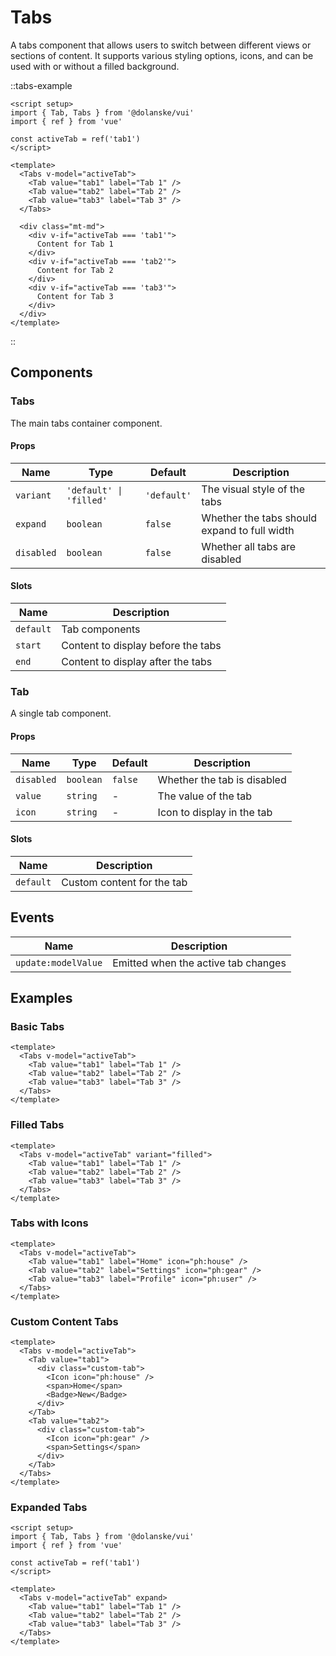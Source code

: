 # Tabs

A tabs component that allows users to switch between different views or sections of content. It supports various styling options, icons, and can be used with or without a filled background.

::tabs-example

```vue
<script setup>
import { Tab, Tabs } from '@dolanske/vui'
import { ref } from 'vue'

const activeTab = ref('tab1')
</script>

<template>
  <Tabs v-model="activeTab">
    <Tab value="tab1" label="Tab 1" />
    <Tab value="tab2" label="Tab 2" />
    <Tab value="tab3" label="Tab 3" />
  </Tabs>

  <div class="mt-md">
    <div v-if="activeTab === 'tab1'">
      Content for Tab 1
    </div>
    <div v-if="activeTab === 'tab2'">
      Content for Tab 2
    </div>
    <div v-if="activeTab === 'tab3'">
      Content for Tab 3
    </div>
  </div>
</template>
```

::

## Components

### Tabs

The main tabs container component.

#### Props

| Name       | Type                    | Default     | Description                                  |
| ---------- | ----------------------- | ----------- | -------------------------------------------- |
| `variant`  | `'default' \| 'filled'` | `'default'` | The visual style of the tabs                 |
| `expand`   | `boolean`               | `false`     | Whether the tabs should expand to full width |
| `disabled` | `boolean`               | `false`     | Whether all tabs are disabled                |

#### Slots

| Name      | Description                        |
| --------- | ---------------------------------- |
| `default` | Tab components                     |
| `start`   | Content to display before the tabs |
| `end`     | Content to display after the tabs  |

### Tab

A single tab component.

#### Props

| Name       | Type      | Default | Description                 |
| ---------- | --------- | ------- | --------------------------- |
| `disabled` | `boolean` | `false` | Whether the tab is disabled |
| `value`    | `string`  | -       | The value of the tab        |
| `icon`     | `string`  | -       | Icon to display in the tab  |

#### Slots

| Name      | Description                |
| --------- | -------------------------- |
| `default` | Custom content for the tab |

## Events

| Name                | Description                         |
| ------------------- | ----------------------------------- |
| `update:modelValue` | Emitted when the active tab changes |

## Examples

### Basic Tabs

```vue
<template>
  <Tabs v-model="activeTab">
    <Tab value="tab1" label="Tab 1" />
    <Tab value="tab2" label="Tab 2" />
    <Tab value="tab3" label="Tab 3" />
  </Tabs>
</template>
```

### Filled Tabs

```vue
<template>
  <Tabs v-model="activeTab" variant="filled">
    <Tab value="tab1" label="Tab 1" />
    <Tab value="tab2" label="Tab 2" />
    <Tab value="tab3" label="Tab 3" />
  </Tabs>
</template>
```

### Tabs with Icons

```vue
<template>
  <Tabs v-model="activeTab">
    <Tab value="tab1" label="Home" icon="ph:house" />
    <Tab value="tab2" label="Settings" icon="ph:gear" />
    <Tab value="tab3" label="Profile" icon="ph:user" />
  </Tabs>
</template>
```

### Custom Content Tabs

```vue
<template>
  <Tabs v-model="activeTab">
    <Tab value="tab1">
      <div class="custom-tab">
        <Icon icon="ph:house" />
        <span>Home</span>
        <Badge>New</Badge>
      </div>
    </Tab>
    <Tab value="tab2">
      <div class="custom-tab">
        <Icon icon="ph:gear" />
        <span>Settings</span>
      </div>
    </Tab>
  </Tabs>
</template>
```

### Expanded Tabs

```vue
<script setup>
import { Tab, Tabs } from '@dolanske/vui'
import { ref } from 'vue'

const activeTab = ref('tab1')
</script>

<template>
  <Tabs v-model="activeTab" expand>
    <Tab value="tab1" label="Tab 1" />
    <Tab value="tab2" label="Tab 2" />
    <Tab value="tab3" label="Tab 3" />
  </Tabs>
</template>
```

